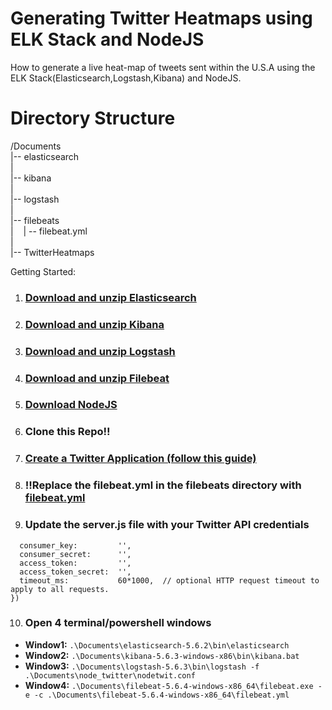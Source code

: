 # Generating Twitter Heatmaps using ELK Stack and NodeJS
How to generate a live heat-map of tweets sent within the U.S.A using the ELK Stack(Elasticsearch,Logstash,Kibana) and NodeJS.

# Directory Structure
  
  /Documents
  <br/>
  |--    elasticsearch
  <br/>
  |
  <br/>
  |--    kibana
  <br/>
  |
  <br/>
  |--    logstash
  <br/>
  |
  <br/>
  |--    filebeats
  <br/>
  |&nbsp;&nbsp;&nbsp;   | -- filebeat.yml
  <br/>
  |
  <br/>
  |--    TwitterHeatmaps

Getting Started:

  1. ### [Download and unzip Elasticsearch](https://www.elastic.co/downloads/elasticsearch)
  
  2. ### [Download and unzip Kibana](https://www.elastic.co/downloads/kibana)
  
  3. ### [Download and unzip Logstash](https://www.elastic.co/downloads/logstash)
  
  4. ### [Download and unzip Filebeat](https://www.elastic.co/downloads/beats/filebeat)
  
  5. ### [Download NodeJS](https://nodejs.org/en/download/)
  
  6. ### Clone this Repo!!
  
  7. ### [Create a Twitter Application (follow this guide)](http://docs.inboundnow.com/guide/create-twitter-application/)
  
  8. ### !!Replace the filebeat.yml in the filebeats directory with [filebeat.yml](https://github.com/mikebrusilov/TwitterHeatmaps/blob/master/filebeat.yml)
  
  9. ### Update the server.js file with your Twitter API credentials
  
  ```var T = new Twit({
    consumer_key:         '',
    consumer_secret:      '',
    access_token:         '',
    access_token_secret:  '',
    timeout_ms:           60*1000,  // optional HTTP request timeout to apply to all requests.
})
```

10. ### Open 4 terminal/powershell windows
    
   - <b>Window1:</b> `.\Documents\elasticsearch-5.6.2\bin\elasticsearch`
   - <b>Window2:</b> `.\Documents\kibana-5.6.3-windows-x86\bin\kibana.bat`
   - <b>Window3:</b> `.\Documents\logstash-5.6.3\bin\logstash -f .\Documents\node_twitter\nodetwit.conf`
   - <b>Window4:</b> `.\Documents\filebeat-5.6.4-windows-x86_64\filebeat.exe -e -c .\Documents\filebeat-5.6.4-windows-x86_64\filebeat.yml`

  




